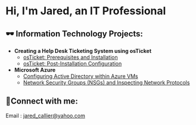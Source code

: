 <h1>Hi, I'm Jared, an IT Professional

<h2>🕶️ Information Technology Projects:</h2>

- <b>Creating a Help Desk Ticketing System using osTicket</b>
  - [osTicket: Prerequisites and Installation](https://github.com/JaredC-Medora/osticket-prereqs)
  - [osTicket: Post-Installation Configuration](https://github.com/JaredC-Medora/post-install-config)
- <b>Microsoft Azure</b>
  - [Configuring Active Directory within Azure VMs](https://github.com/JaredC-Medora/configure-ad)
  - [Network Security Groups (NSGs) and Inspecting Network Protocols](https://github.com/JaredC-Medora/azure-network-protocols)

<h2>🤳Connect with me:</h2>

Email : jared_callier@yahoo.com
